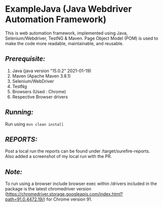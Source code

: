 # ExampleJava (Java Webdriver Automation Framework)

This is web automation framework, implemented using Java, Selenium/Webdriver, TestNG & Maven.
Page Object Model (POM) is used to  make the code more readable, maintainable, and reusable.

## _Prerequisite:_

1. Java (java version "15.0.2" 2021-01-19)
2. Maven (Apache Maven 3.8.1)
3. Selenium/WebDriver
4. TestNg
5. Browsers (Used : Chrome)
6. Respective Browser drivers

## _Running:_

Run using `mvn clean install`

## _REPORTS:_
Post a local run the reports can be found under /target/surefire-reports. Also added a screenshot of my local run with the PR.

## _Note:_
To run using a browser include browser exec within /drivers
included in the package is the latest chromedriver version (https://chromedriver.storage.googleapis.com/index.html?path=91.0.4472.19/)
for Chrome version 91. 
